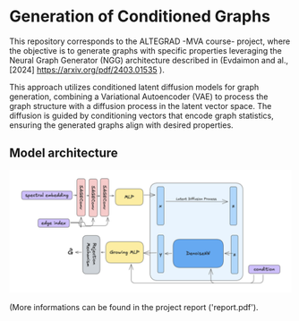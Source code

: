 # Generation of Conditioned Graphs

This repository corresponds to the ALTEGRAD -MVA course- project, where the objective is to generate graphs with specific properties leveraging the Neural Graph Generator (NGG) architecture described in (Evdaimon and al., [2024] https://arxiv.org/pdf/2403.01535 ). 

This approach utilizes conditioned latent diffusion models for graph generation, combining a Variational Autoencoder (VAE) to process the graph structure with a diffusion process in the latent vector space. The diffusion is guided by conditioning vectors that encode graph statistics, ensuring the generated graphs align with desired properties.


## Model architecture 
![model architecture](./model-architecture.png)

(More informations can be found in the project report ('report.pdf').
